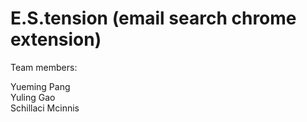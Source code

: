 # E.S.tension (email search chrome extension)

Team members:

Yueming Pang <br/>
Yuling Gao <br/>
Schillaci Mcinnis <br/>
